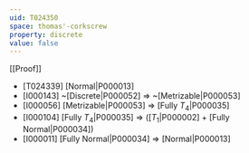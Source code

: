 ```yaml
---
uid: T024350
space: thomas'-corkscrew
property: discrete
value: false
---
```

[[Proof]]

* [T024339] [Normal|P000013]
* [I000143] ~[Discrete|P000052] => ~[Metrizable|P000053]
* [I000056] [Metrizable|P000053] => [Fully $T_4$|P000035]
* [I000104] [Fully $T_4$|P000035] => ([$T_1$|P000002] + [Fully Normal|P000034])
* [I000011] [Fully Normal|P000034] => [Normal|P000013]

